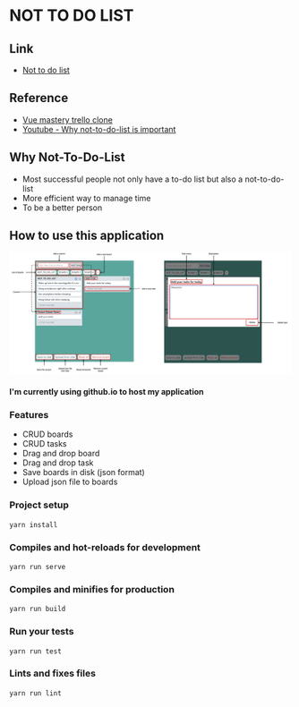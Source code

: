 # NOT TO DO LIST 

## Link 
* [Not to do list](https://seonwkim.github.io/not-to-do-list/)

## Reference 
* [Vue mastery trello clone](https://github.com/Code-Pop/watch-us-build-trello/releases/tag/lesson-9-complete)
* [Youtube - Why not-to-do-list is important](https://www.youtube.com/watch?v=gmrs8UxAZwo&t=295s)

## Why Not-To-Do-List
* Most successful people not only have a to-do list but also a not-to-do-list
* More efficient way to manage time
* To be a better person

## How to use this application 
![Not-to-do-list application UI](./not-to-do-list-usage.drawio.png)
#### I'm currently using github.io to host my application 
### Features
- CRUD boards 
- CRUD tasks 
- Drag and drop board 
- Drag and drop task 
- Save boards in disk (json format)
- Upload json file to boards

### Project setup 
```
yarn install
```

### Compiles and hot-reloads for development
```
yarn run serve
```

### Compiles and minifies for production
```
yarn run build
```

### Run your tests
```
yarn run test
```

### Lints and fixes files
```
yarn run lint
```
